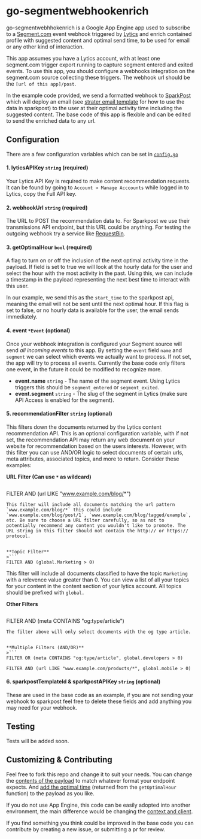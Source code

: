 # go-segmentwebhookenrich

go-segmentwebhhokenrich is a Google App Engine app used to subscribe to a [Segment.com](https://segment.com/) event webhook triggered by [Lytics](http://www.getlytics.com/) and enrich contained profile with suggested content and optimal send time, to be used for email or any other kind of interaction.

This app assumes you have a Lytics account, with at least one segment.com trigger export running to capture segment entered and exited events. To use this app, you should configure a webhooks integration on the segment.com source collecting these triggers. The webhook url should be the `[url of this app]/post`.

In the example code provided, we send a formatted webhook to [SparkPost](https://www.sparkpost.com/) which will deploy an email (see [strater email template](https://github.com/lytics/go-segmentwebhookenrich/blob/initial/example-template.html) for how to use the data in sparkpost) to the user at their optimal activity time including the suggested content. The base code of this app is flexible and can be edited to send the enriched data to any url.

## Configuration

There are a few configuration variables which can be set in [`config.go`](https://github.com/lytics/go-segmentwebhookenrich/blob/master/config.go)

#### 1. lyticsAPIKey `string` (required)

Your Lytics API Key is required to make content recommendation requests. It can be found by going to `Account > Manage Acccounts` while logged in to Lytics, copy the Full API key.

#### 2. webhookUrl `string` (required)

The URL to POST the recommendation data to. For Sparkpost we use their transmissions API endpoint, but this URL could be anything. For testing the outgoing webhook try a service like [RequestBin](http://requestb.in/).

#### 3. getOptimalHour `bool` (required)

A flag to turn on or off the inclusion of the next optimal activity time in the payload. If field is set to true we will look at the hourly data for the user and select the hour with the most activity in the past. Using this, we can include a timestamp in the payload representing the next best time to interact with this user. 

In our example, we send this as the `start_time` to the sparkpost api, meaning the email will not be sent until the next optimal hour. If this flag is set to false, or no hourly data is available for the user, the email sends immediately.

#### 4. event `*Event` (optional)

Once your webhook integration is configured your Segment source will send *all incoming events* to this app. By setting the `event` field `name` and `segment` we can select which events we actually want to process. If not set, the app will try to process all events. Currently the base code only filters one event, in the future it could be modified to recognize more.

- **event.name** `string` - The name of the segment event. Using Lytics triggers this should be `segment_entered` or `segment_exited`.
- **event.segment** `string` - The slug of the segment in Lytics (make sure API Access is enabled for the segment).

#### 5. recommendationFilter `string` (optional)

This filters down the documents returned by the Lytics content recommendation API. This is an optional configuration variable, with if not set, the recommendation API may return any web document on your website for recommendation based on the users interests. However, with this filter you can use AND/OR logic to select documents of certain urls, meta attributes, associated topics, and more to return. Consider these examples:

**URL Filter (Can use `*` as wildcard)**
>```
FILTER AND (url LIKE "www.example.com/blog/*")
```
This filter will include all documents matching the url pattern `www.example.com/blog/*` this could include `www.example.com/blog/post/1`, `www.example.com/blog/tagged/example`, etc. Be sure to choose a URL filter carefully, so as not to potentially recommend any content you wouldn't like to promote. The URL string in this filter should not contain the http:// or https:// protocol.


**Topic Filter**
>```
FILTER AND (global.Marketing > 0)
```
This filter will include all documents classified to have the topic `Marketing` with a relevence value greater than 0. You can view a list of all your topics for your content in the content section of your lytics account. All topics should be prefixed with `global.`


**Other Filters**
>```
FILTER AND (meta CONTAINS "og:type/article")
```
The filter above will only select documents with the og type article.


**Multiple Filters (AND/OR)**
>```
FILTER OR (meta CONTAINS "og:type/article", global.developers > 0)
```
```
FILTER AND (url LIKE "www.example.com/products/*", global.mobile > 0)
```


#### 6. sparkpostTemplateId & sparkpostAPIKey `string` (optional)
These are used in the base code as an example, if you are not sending your webhook to sparkpost feel free to delete these fields and add anything you may need for your webhook.


## Testing

Tests will be added soon.


## Customizing & Contributing

Feel free to fork this repo and change it to suit your needs. You can change the [contents of the payload](https://github.com/lytics/go-segmentwebhookenrich/blob/master/main.go#L97) to match whatever format your endpoint expects. And [add the optimal time](https://github.com/lytics/go-segmentwebhookenrich/blob/master/main.go#L116) (returned from the `getOptimalHour` function) to the payload as you like.

If you do not use App Engine, this code can be easily adopted into another environment, the main difference would be changing the [context and client](https://github.com/lytics/go-segmentwebhookenrich/blob/initial/main.go#L38).

If you find something you think could be improved in the base code you can contribute by creating a new issue, or submitting a pr for review.

